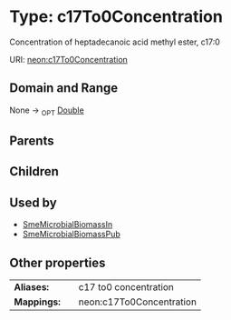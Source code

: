
# Type: c17To0Concentration


Concentration of heptadecanoic acid methyl ester, c17:0

URI: [neon:c17To0Concentration](https://data.neonscience.org/c17To0Concentration)


## Domain and Range

None ->  <sub>OPT</sub> [Double](types/Double.md)

## Parents


## Children


## Used by

 * [SmeMicrobialBiomassIn](SmeMicrobialBiomassIn.md)
 * [SmeMicrobialBiomassPub](SmeMicrobialBiomassPub.md)

## Other properties

|  |  |  |
| --- | --- | --- |
| **Aliases:** | | c17 to0 concentration |
| **Mappings:** | | neon:c17To0Concentration |

